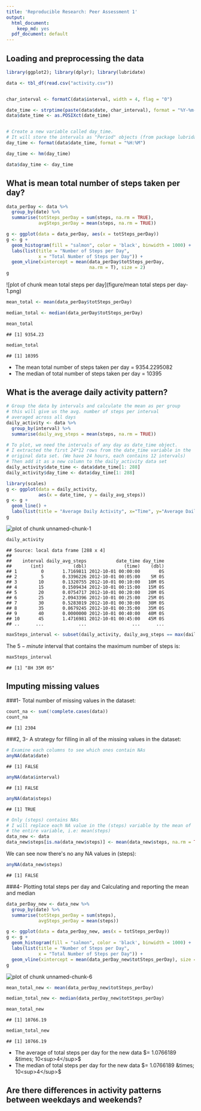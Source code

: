 ```yaml
---
title: 'Reproducible Research: Peer Assessment 1'
output:
  html_document:
    keep_md: yes
  pdf_document: default
---
```



## Loading and preprocessing the data


```r
library(ggplot2); library(dplyr); library(lubridate)

data <- tbl_df(read.csv("activity.csv"))


char_interval <- formatC(data$interval, width = 4, flag = "0")

date_time <- strptime(paste(data$date, char_interval), format = "%Y-%m-%d %H%M")
data$date_time <- as.POSIXct(date_time)


# Create a new variable called day_time.
# It will store the intervals as "Period" objects (from package lubridate)
day_time <- format(data$date_time, format = "%H:%M")

day_time <- hm(day_time)

data$day_time <- day_time
```



## What is mean total number of steps taken per day?


```r
data_perDay <- data %>%
  group_by(date) %>%
  summarise(totSteps_perDay = sum(steps, na.rm = TRUE),
            avgSteps_perDay = mean(steps, na.rm = TRUE))

g <- ggplot(data = data_perDay, aes(x = totSteps_perDay))
g <- g + 
  geom_histogram(fill = "salmon", color = 'black', binwidth = 1000) +
  labs(list(title = "Number of Steps per Day", 
            x = "Total Number of Steps per Day")) +
  geom_vline(xintercept = mean(data_perDay$totSteps_perDay, 
                               na.rm = T), size = 2)
g
```

![plot of chunk mean total steps per day](figure/mean total steps per day-1.png) 

```r
mean_total <- mean(data_perDay$totSteps_perDay)

median_total <- median(data_perDay$totSteps_perDay)

mean_total
```

```
## [1] 9354.23
```

```r
median_total
```

```
## [1] 10395
```

- The mean total number of steps taken per day = 9354.2295082
- The median of total number of steps taken per day = 10395

## What is the average daily activity pattern?


```r
# Group the data by intervals and calculate the mean as per group
# this will give us the avg. number of steps per interval 
# averaged across all days
daily_activity <- data %>%
  group_by(interval) %>%
  summarise(daily_avg_steps = mean(steps, na.rm = TRUE))

# To plot, we need the intervals of any day as date_time object.
# I extracted the first 24*12 rows from the date_time variable in the 
# original data set. (We have 24 hours, each contains 12 intervals)
# Then add it as a new column to the daily_activity data set
daily_activity$date_time <- data$date_time[1: 288]
daily_activity$day_time <- data$day_time[1: 288]

library(scales)
g <- ggplot(data = daily_activity, 
            aes(x = date_time, y = daily_avg_steps)) 
g <- g + 
  geom_line() +
  labs(list(title = "Average Daily Activity", x="Time", y="Average Daily Steps"))
g
```

![plot of chunk unnamed-chunk-1](figure/unnamed-chunk-1-1.png) 

```r
daily_activity
```

```
## Source: local data frame [288 x 4]
## 
##    interval daily_avg_steps           date_time day_time
##       (int)           (dbl)              (time)    (dbl)
## 1         0       1.7169811 2012-10-01 00:00:00       0S
## 2         5       0.3396226 2012-10-01 00:05:00    5M 0S
## 3        10       0.1320755 2012-10-01 00:10:00   10M 0S
## 4        15       0.1509434 2012-10-01 00:15:00   15M 0S
## 5        20       0.0754717 2012-10-01 00:20:00   20M 0S
## 6        25       2.0943396 2012-10-01 00:25:00   25M 0S
## 7        30       0.5283019 2012-10-01 00:30:00   30M 0S
## 8        35       0.8679245 2012-10-01 00:35:00   35M 0S
## 9        40       0.0000000 2012-10-01 00:40:00   40M 0S
## 10       45       1.4716981 2012-10-01 00:45:00   45M 0S
## ..      ...             ...                 ...      ...
```

```r
maxSteps_interval <- subset(daily_activity, daily_avg_steps == max(daily_avg_steps))$day_time
```

The $5-minute$ interval that contains the maximum number of steps is: 

```r
maxSteps_interval
```

```
## [1] "8H 35M 0S"
```



## Imputing missing values
###1- Total number of missing values in the dataset:

```r
count_na <- sum(!complete.cases(data))
count_na
```

```
## [1] 2304
```

###2, 3- A strategy for filling in all of the missing values in the dataset:

```r
# Examine each columns to see which ones contain NAs
anyNA(data$date)
```

```
## [1] FALSE
```

```r
anyNA(data$interval)
```

```
## [1] FALSE
```

```r
anyNA(data$steps)
```

```
## [1] TRUE
```

```r
# Only (steps) contains NAs
# I will replace each NA value in the (steps) variable by the mean of
# the entire variable, i.e: mean(steps)
data_new <- data
data_new$steps[is.na(data_new$steps)] <- mean(data_new$steps, na.rm = TRUE)
```

We can see now there's no any NA values in (steps):

```r
anyNA(data_new$steps)
```

```
## [1] FALSE
```

###4- Plotting total steps per day and Calculating and reporting the mean and median


```r
data_perDay_new <- data_new %>%
  group_by(date) %>%
  summarise(totSteps_perDay = sum(steps),
            avgSteps_perDay = mean(steps))

g <- ggplot(data = data_perDay_new, aes(x = totSteps_perDay))
g <- g + 
  geom_histogram(fill = "salmon", color = 'black', binwidth = 1000) +
  labs(list(title = "Number of Steps per Day", 
            x = "Total Number of Steps per Day")) +
  geom_vline(xintercept = mean(data_perDay_new$totSteps_perDay), size = 2)
g
```

![plot of chunk unnamed-chunk-6](figure/unnamed-chunk-6-1.png) 

```r
mean_total_new <- mean(data_perDay_new$totSteps_perDay)

median_total_new <- median(data_perDay_new$totSteps_perDay)

mean_total_new
```

```
## [1] 10766.19
```

```r
median_total_new 
```

```
## [1] 10766.19
```

- The average of total steps per day for the new data $= 1.0766189 &times; 10<sup>4</sup>$
- The median of total steps per day for the new data $= 1.0766189 &times; 10<sup>4</sup>$ 


## Are there differences in activity patterns between weekdays and weekends?



